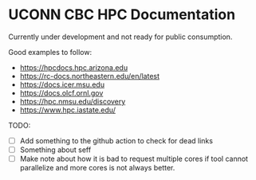 # UCONN CBC HPC Documentation

Currently under development and not ready for public consumption.


Good examples to follow:
- https://hpcdocs.hpc.arizona.edu
- https://rc-docs.northeastern.edu/en/latest
- https://docs.icer.msu.edu
- https://docs.olcf.ornl.gov
- https://hpc.nmsu.edu/discovery
- https://www.hpc.iastate.edu/

TODO:
- [ ] Add something to the github action to check for dead links
- [ ] Something about seff
- [ ] Make note about how it is bad to request multiple cores if tool cannot parallelize and more cores is not always better.